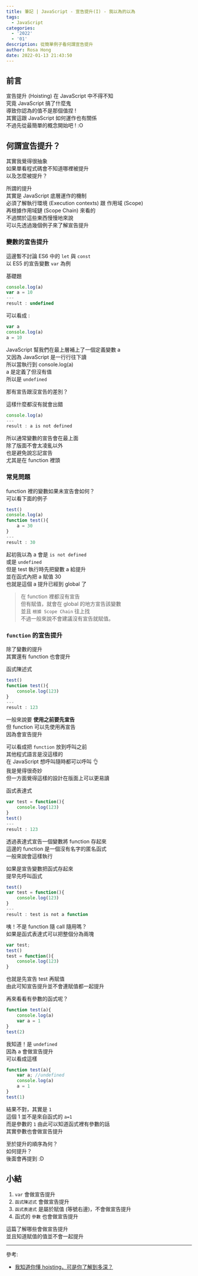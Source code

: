 ```yaml
---
title: 筆記 | JavaScript - 宣告提升(I) - 我以為的以為
tags:
  - JavaScript
categories:
  - '2022'
  - '01'
description: 從簡單例子看何謂宣告提升
author: Rosa Hong
date: 2022-01-13 21:43:50
---
```



## 前言
宣告提升 (Hoisting) 在 JavaScript 中不得不知     
究竟 JavaScript 搞了什麼鬼  
導致你認為的值不是那個值捏 !  
其實這跟 JavaScript 如何運作也有關係   
不過先從最簡單的概念開始吧 ! :O

## 何謂宣告提升？
其實我覺得很抽象  
如果單看程式碼會不知道哪裡被提升  
以及怎麼被提升？  

所謂的提升  
其實是 JavaScript 底層運作的機制  
必須了解執行環境 (Execution contexts) 跟 作用域 (Scope)   
再根據作用域鏈 (Scope Chain) 來看的   
不過關於這些東西慢慢地來說     
可以先透過幾個例子來了解宣告提升    

### 變數的宣告提升
這邊暫不討論 ES6 中的 `let` 與 `const`  
以 ES5 的宣告變數 `var` 為例

基礎題
```javascript
console.log(a)
var a = 10
---
result : undefined
```
可以看成 : 
```javascript
var a 
console.log(a)
a = 10
```
JavaScript 幫我們在最上層補上了一個定義變數 a  
又因為 JavaScript 是一行行往下讀  
所以當執行到 console.log(a)  
a 是定義了但沒有值  
所以是 `undefined`  

那有宣告跟沒宣告的差別？  

這樣什麼都沒有就會出錯
```javascript
console.log(a)
---
result : a is not defined
```
所以通常變數的宣告會在最上面  
除了版面不會太凌亂以外  
也是避免說忘記宣告  
尤其是在 function 裡頭  

### 常見問題 
function 裡的變數如果未宣告會如何？  
可以看下面的例子  

```javascript
test()
console.log(a)
function test(){
	a = 30
}
---
result : 30
```
起初我以為 a 會是 `is not defined`  
或是 `undefined`   
但是 test 執行時先把變數 a 給提升  
並在函式內把 a 賦值 30  
也就是這個 a 提升已經到 global 了   

> 在 function 裡都沒有宣告  
> 但有賦值，就會在 global 的地方宣告該變數    
> 並且 `根據 Scope Chain` 往上找  
> 不過一般來說不會建議沒有宣告就賦值。
	
### `function` 的宣告提升
除了變數的提升  
其實還有 function 也會提升  
 
函式陳述式
```javascript
test()
function test(){		
    console.log(123)
}
---
result : 123
```
一般來說要 **使用之前要先宣告**  
但 function 可以先使用再宣告  
因為會宣告提升    

可以看成把 `function` 放到呼叫之前    
其他程式語言是沒這樣的  
在 JavaScript 想呼叫隨時都可以呼叫 👌  
我是覺得很奇妙  
但一方面覺得這樣的設計在版面上可以更易讀   

函式表達式  
```javascript
var test = function(){
	console.log(123)
}
test()
---
result : 123
```
透過表達式宣告一個變數將 function 存起來  
這邊的 function 是一個沒有名字的匿名函式   
一般來說會這樣執行  

如果是宣告變數把函式存起來  
提早先呼叫函式
```javascript
test()
var test = function(){
	console.log(123)
}
---
result : test is not a function
```
咦！不是 function 隨 call 隨用嗎？  
如果是函式表達式可以把整個分為兩塊  
```javascript 
var test;
test()
test = function(){
    console.log(123)
}
```
也就是先宣告 test 再賦值  
由此可知宣告提升並不會連賦值都一起提升  

再來看看有參數的函式呢？
```javascript 
function test(a){
    console.log(a)
    var a = 1
}
test(2)
```
我知道！是 `undefined`  
因為 a 會做宣告提升   
可以看成這樣 

```javascript 
function test(a){
    var a; //undefined
    console.log(a)
    a = 1
}
test(1)
```
結果不對，其實是 `1`  
這個 1 並不是來自函式的 `a=1`  
而是參數的 `1`
由此可以知道函式裡有參數的話    
其實參數也會做宣告提升    

至於提升的順序為何？  
如何提升？  
後面會再提到 :D
   
## 小結
1. `var` 會做宣告提升  
2. `函式陳述式` 會做宣告提升  
3. `函式表達式` 是屬於賦值 (等號右邊)，不會做宣告提升  
4. 函式的 `參數` 也會做宣告提升

這篇了解哪些會做宣告提升  
並且知道賦值的值並不會一起提升  
  

---
參考:
- [我知道你懂 hoisting，可是你了解到多深？](https://blog.techbridge.cc/2018/11/10/javascript-hoisting)
 
  


